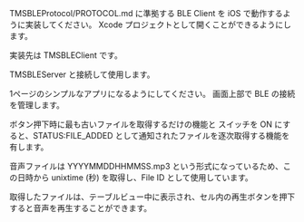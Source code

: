 TMSBLEProtocol/PROTOCOL.md に準拠する BLE Client を iOS で動作するように実装してください。
Xcode プロジェクトとして開くことができるようにします。

実装先は TMSBLEClient です。

TMSBLEServer と接続して使用します。

1ページのシンプルなアプリになるようにしてください。
画面上部で BLE の接続を管理します。

ボタン押下時に最も古いファイルを取得するだけの機能と
スイッチを ON にすると、STATUS:FILE_ADDED として通知されたファイルを逐次取得する機能を有します。

音声ファイルは YYYYMMDDHHMMSS.mp3 という形式になっているため、この日時から unixtime (秒) を取得し、File ID として使用しています。

取得したファイルは、テーブルビュー中に表示され、セル内の再生ボタンを押下すると音声を再生することができます。
